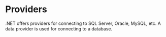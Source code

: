 # Providers

.NET offers providers for connecting to SQL Server, Oracle, MySQL, etc. A data
provider is used for connecting to a database.
<!--stackedit_data:
eyJoaXN0b3J5IjpbLTE1NDYxMDA2OV19
-->